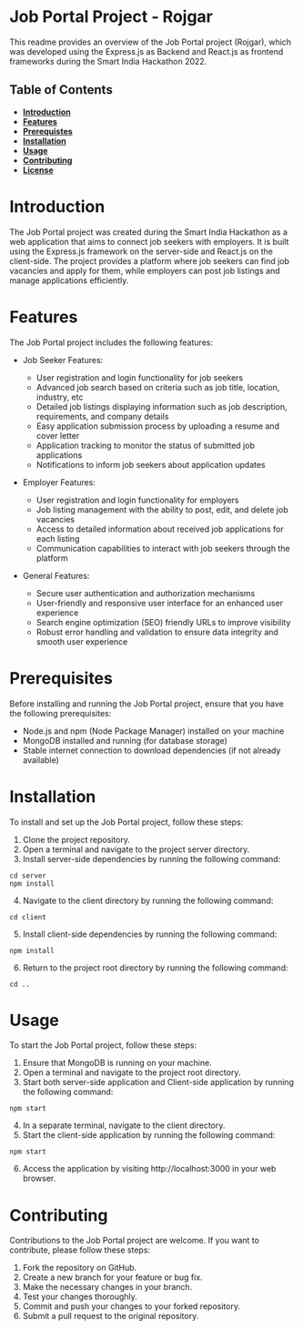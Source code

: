 # Job Portal Project - Rojgar 

This readme provides an overview of the Job Portal project (Rojgar), which was developed using the Express.js as Backend
and React.js as frontend frameworks during the Smart India Hackathon 2022.

## Table of Contents

* [**Introduction**](#introduction)
* [**Features**](#feature)
* [**Prerequistes**](#preprequistes)
* [**Installation**](#installation)
* [**Usage**](#usage)
* [**Contributing**](#contribution)
* [**License**](#license)

# Introduction

The Job Portal project was created during the Smart India Hackathon as a web application that aims to connect job
seekers with employers. It is built using the Express.js framework on the server-side and React.js on the client-side.
The project provides a platform where job seekers can find job vacancies and apply for them, while employers can post
job listings and manage applications efficiently.

# Features

The Job Portal project includes the following features:

* Job Seeker Features:
    * User registration and login functionality for job seekers
    * Advanced job search based on criteria such as job title, location, industry, etc
    * Detailed job listings displaying information such as job description, requirements, and company details
    * Easy application submission process by uploading a resume and cover letter
    * Application tracking to monitor the status of submitted job applications
    * Notifications to inform job seekers about application updates

* Employer Features:
    * User registration and login functionality for employers
    * Job listing management with the ability to post, edit, and delete job vacancies
    * Access to detailed information about received job applications for each listing
    * Communication capabilities to interact with job seekers through the platform
* General Features:
    * Secure user authentication and authorization mechanisms
    * User-friendly and responsive user interface for an enhanced user experience
    * Search engine optimization (SEO) friendly URLs to improve visibility
    * Robust error handling and validation to ensure data integrity and smooth user experience

# Prerequisites

Before installing and running the Job Portal project, ensure that you have the following prerequisites:

* Node.js and npm (Node Package Manager) installed on your machine
* MongoDB installed and running (for database storage)
* Stable internet connection to download dependencies (if not already available)

# Installation

To install and set up the Job Portal project, follow these steps:

1. Clone the project repository.
2. Open a terminal and navigate to the project server directory.
3. Install server-side dependencies by running the following command:

```
cd server
npm install
```

4. Navigate to the client directory by running the following command:

```
cd client
```

5. Install client-side dependencies by running the following command:

```
npm install
```

6. Return to the project root directory by running the following command:

```
cd ..

```

# Usage

To start the Job Portal project, follow these steps:

1. Ensure that MongoDB is running on your machine.
2. Open a terminal and navigate to the project root directory.
3. Start both server-side application and Client-side application by running the following command:

```
npm start

```

4. In a separate terminal, navigate to the client directory.
5. Start the client-side application by running the following command:

```
npm start

```

6. Access the application by visiting http://localhost:3000 in your web browser.

# Contributing

Contributions to the Job Portal project are welcome. If you want to contribute, please follow these steps:

1. Fork the repository on GitHub.
2. Create a new branch for your feature or bug fix.
3. Make the necessary changes in your branch.
4. Test your changes thoroughly.
5. Commit and push your changes to your forked repository.
6. Submit a pull request to the original repository.









